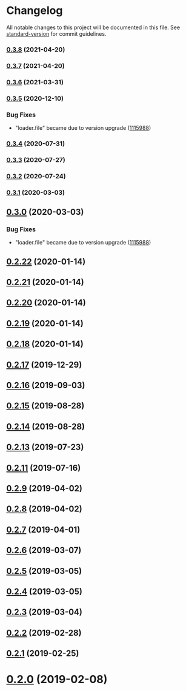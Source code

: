 # Changelog

All notable changes to this project will be documented in this file. See [standard-version](https://github.com/conventional-changelog/standard-version) for commit guidelines.

### [0.3.8](https://github.com/keillera/alis-editor/compare/v0.3.7...v0.3.8) (2021-04-20)

### [0.3.7](https://github.com/keillera/alis-editor/compare/v0.3.6...v0.3.7) (2021-04-20)

### [0.3.6](https://github.com/keillera/alis-editor/compare/v0.3.5...v0.3.6) (2021-03-31)

### [0.3.5](https://github.com/keillera/alis-editor/compare/v0.2.22...v0.3.5) (2020-12-10)


### Bug Fixes

* "loader.file" became <Promise> due to version upgrade ([1115988](https://github.com/keillera/alis-editor/commit/1115988fc70efea94fa5a3dce7dbd454798ce7b0))

### [0.3.4](https://github.com/AlisProject/alis-editor/compare/v0.3.3...v0.3.4) (2020-07-31)

### [0.3.3](https://github.com/AlisProject/alis-editor/compare/v0.3.1...v0.3.3) (2020-07-27)

### [0.3.2](https://github.com/AlisProject/alis-editor/compare/v0.3.1...v0.3.2) (2020-07-24)

### [0.3.1](https://github.com/AlisProject/alis-editor/compare/v0.3.0...v0.3.1) (2020-03-03)

## [0.3.0](https://github.com/AlisProject/alis-editor/compare/v0.2.11...v0.3.0) (2020-03-03)


### Bug Fixes

* "loader.file" became <Promise> due to version upgrade ([1115988](https://github.com/AlisProject/alis-editor/commit/1115988fc70efea94fa5a3dce7dbd454798ce7b0))

<a name="0.2.22"></a>
## [0.2.22](https://github.com/AlisProject/alis-editor/compare/v0.2.21...v0.2.22) (2020-01-14)



<a name="0.2.21"></a>
## [0.2.21](https://github.com/AlisProject/alis-editor/compare/v0.2.20...v0.2.21) (2020-01-14)



<a name="0.2.20"></a>
## [0.2.20](https://github.com/AlisProject/alis-editor/compare/v0.2.19...v0.2.20) (2020-01-14)



<a name="0.2.19"></a>
## [0.2.19](https://github.com/AlisProject/alis-editor/compare/v0.2.18...v0.2.19) (2020-01-14)



<a name="0.2.18"></a>
## [0.2.18](https://github.com/AlisProject/alis-editor/compare/v0.2.17...v0.2.18) (2020-01-14)



<a name="0.2.17"></a>
## [0.2.17](https://github.com/AlisProject/alis-editor/compare/v0.2.16...v0.2.17) (2019-12-29)



<a name="0.2.16"></a>
## [0.2.16](https://github.com/AlisProject/alis-editor/compare/v0.2.15...v0.2.16) (2019-09-03)



<a name="0.2.15"></a>
## [0.2.15](https://github.com/AlisProject/alis-editor/compare/v0.2.11...v0.2.15) (2019-08-28)



<a name="0.2.14"></a>
## [0.2.14](https://github.com/AlisProject/alis-editor/compare/v0.2.11...v0.2.14) (2019-08-28)



<a name="0.2.13"></a>
## [0.2.13](https://github.com/AlisProject/alis-editor/compare/v0.2.11...v0.2.13) (2019-07-23)



<a name="0.2.11"></a>
## [0.2.11](https://github.com/AlisProject/alis-editor/compare/v0.2.1...v0.2.11) (2019-07-16)



<a name="0.2.9"></a>
## [0.2.9](https://github.com/AlisProject/alis-editor/compare/v0.2.8...v0.2.9) (2019-04-02)



<a name="0.2.8"></a>
## [0.2.8](https://github.com/AlisProject/alis-editor/compare/v0.2.7...v0.2.8) (2019-04-02)



<a name="0.2.7"></a>
## [0.2.7](https://github.com/AlisProject/alis-editor/compare/v0.2.6...v0.2.7) (2019-04-01)



<a name="0.2.6"></a>
## [0.2.6](https://github.com/AlisProject/alis-editor/compare/v0.2.5...v0.2.6) (2019-03-07)



<a name="0.2.5"></a>
## [0.2.5](https://github.com/AlisProject/alis-editor/compare/v0.2.4...v0.2.5) (2019-03-05)



<a name="0.2.4"></a>
## [0.2.4](https://github.com/AlisProject/alis-editor/compare/v0.2.3...v0.2.4) (2019-03-05)



<a name="0.2.3"></a>
## [0.2.3](https://github.com/AlisProject/alis-editor/compare/v0.2.2...v0.2.3) (2019-03-04)



<a name="0.2.2"></a>
## [0.2.2](https://github.com/AlisProject/alis-editor/compare/v0.2.1...v0.2.2) (2019-02-28)



<a name="0.2.1"></a>
## [0.2.1](https://github.com/AlisProject/alis-editor/compare/v0.2.0...v0.2.1) (2019-02-25)



<a name="0.2.0"></a>
# [0.2.0](https://github.com/AlisProject/alis-editor/compare/v0.1.0...v0.2.0) (2019-02-08)
